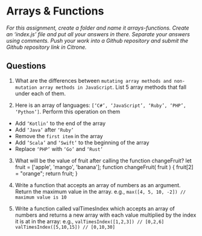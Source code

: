 # Arrays & Functions

*For this assignment, create a folder and name it arrays-functions. Create an ‘index.js’ file and put all your answers in there. Separate your answers using comments. Push your work into a Github repository and submit the Github repository link in Citrone.*

## Questions
1. What are the differences between `mutating array methods and non-mutation array methods in JavaScript`. List 5 array methods that fall under each of them.

2. Here is an array of languages: `[‘C#’, ‘JavaScript’, ‘Ruby’, ‘PHP’, ‘Python’]`. Perform this operation on them 
- Add `‘Kotlin’` to the end of the array
- Add `‘Java’` after `‘Ruby’`
- Remove the `first item` in the array
- Add `’Scala’` and `‘Swift’` to the beginning of the array
- Replace `‘PHP’` with `‘Go’` and `‘Rust’`

3. What will be the value of fruit after calling the function changeFruit?
let fruit = ['apple', 'mango', 'banana'];
		function changeFruit( fruit ) {
    			fruit[2] = "orange";
    			return fruit;
		}

4. Write a function that accepts an array of numbers as an argument. Return the maximum value in the array.
e.g., 
`max([4, 5, 10, -2]) // maximum value is 10`

5. Write a function called valTimesIndex which accepts an array of numbers and returns a new array with each value multiplied by the index it is at in the array:
e.g.,
 `valTimesIndex([1,2,3]) // [0,2,6]`
  `valTimesIndex([5,10,15]) // [0,10,30]`

